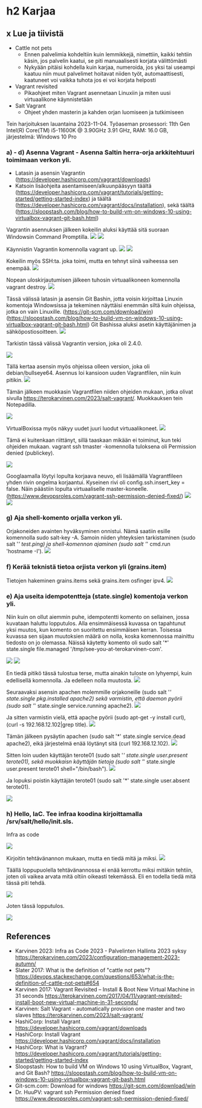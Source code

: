 # h2 Karjaa

## x Lue ja tiivistä
- Cattle not pets
  - Ennen palvelimia kohdeltiin kuin lemmikkejä, nimettiin, kaikki tehtiin käsin, jos palvelin kaatui, se piti manuaalisesti korjata välittömästi
  - Nykyään pitäisi kohdella kuin karjaa, numeroida, jos yksi tai useampi kaatuu niin muut palvelimet hoitavat niiden työt, automaattisesti, kaatuneet voi vaikka tuhota jos ei voi korjata helposti
- Vagrant revisited
  - Pikaohjeet miten Vagrant asennetaan Linuxiin ja miten uusi virtuaalikone käynnistetään
- Salt Vagrant
  - Ohjeet yhden masterin ja kahden orjan luomiseen ja tutkimiseen

Tein harjoituksen lauantaina 2023-11-04. Työaseman prosessori: 11th Gen Intel(R) Core(TM) i5-11600K @ 3.90GHz 3.91 GHz, RAM: 16.0 GB, järjestelmä: Windows 10 Pro

### a) - d) Asenna Vagrant - Asenna Saltin herra-orja arkkitehtuuri toimimaan verkon yli.
- Latasin ja asensin Vagrantin (https://developer.hashicorp.com/vagrant/downloads)
- Katsoin lisäohjeita asentamiseen/alkuunpääsyyn täältä (https://developer.hashicorp.com/vagrant/tutorials/getting-started/getting-started-index) ja täältä (https://developer.hashicorp.com/vagrant/docs/installation), sekä täältä (https://sloopstash.com/blog/how-to-build-vm-on-windows-10-using-virtualbox-vagrant-git-bash.html)

Vagrantin asennuksen jälkeen kokeilin aluksi käyttää sitä suoraan Windowsin Command Promptilla.
![](kuvat/h2-Karjaa/Capture1.PNG)
![](kuvat/h2-Karjaa/Capture2.PNG)

Käynnistin Vagrantin komennolla vagrant up.
![](kuvat/h2-Karjaa/Capture3.PNG)
![](kuvat/h2-Karjaa/Capture4.PNG)

Kokeilin myös SSH:ta. joka toimi, mutta en tehnyt siinä vaiheessa sen enempää.
![](kuvat/h2-Karjaa/Capture5.PNG)

Nopean uloskirjautumisen jälkeen tuhosin virtuaalikoneen komennolla vagrant destroy.
![](kuvat/h2-Karjaa/Capture7.PNG)

Tässä välissä latasin ja asensin Git Bashin, jotta voisin kirjoittaa Linuxin komentoja Windowsissa ja tekeminen näyttäisi enemmän siltä kuin ohjeissa, jotka on vain Linuxille. (https://git-scm.com/download/win)(https://sloopstash.com/blog/how-to-build-vm-on-windows-10-using-virtualbox-vagrant-git-bash.html)
Git Bashissa aluksi asetin käyttäjänimen ja sähköpostiosoitteen.
![](kuvat/h2-Karjaa/Capture10.PNG)

Tarkistin tässä välissä Vagrantin version, joka oli 2.4.0.

![](kuvat/h2-Karjaa/Capture14.PNG)

Tällä kertaa asensin myös ohjeissa olleen version, joka oli debian/bullseye64. Asennus loi kansioon uuden Vagrantfilen, niin kuin pitikin.
![](kuvat/h2-Karjaa/Capture12.PNG)

Tämän jälkeen muokkasin Vagrantfilen niiden ohjeiden mukaan, jotka olivat sivulla https://terokarvinen.com/2023/salt-vagrant/. Muokkauksen tein Notepadilla.

![](kuvat/h2-Karjaa/Capture13.PNG)

VirtualBoxissa myös näkyy uudet juuri luodut virtuaalikoneet.
![](kuvat/h2-Karjaa/Capture16.PNG)

Tämä ei kuitenkaan riittänyt, sillä taaskaan mikään ei toiminut, kun teki ohjeiden mukaan. vagrant ssh tmaster -komennolla tuloksena oli Permission denied (publickey).

![](kuvat/h2-Karjaa/Capture17.PNG)

Googlaamalla löytyi lopulta korjaava neuvo, eli lisäämällä Vagrantfileen yhden rivin ongelma korjaantui. Kyseinen rivi oli config.ssh.insert_key = false. Näin päästiin lopulta virtuaaliselle master-koneelle. (https://www.devopsroles.com/vagrant-ssh-permission-denied-fixed/)
![](kuvat/h2-Karjaa/Capture18.PNG)
![](kuvat/h2-Karjaa/Capture19.PNG)

### g) Aja shell-komento orjalla verkon yli.
Orjakoneiden avainten hyväksyminen onnistui. Nämä saatiin esille komennolla sudo salt-key -A. Samoin niiden yhteyksien tarkistaminen (sudo salt '*' test.ping) ja shell-komennon ajaminen (sudo salt '*' cmd.run 'hostname -I').
![](kuvat/h2-Karjaa/Capture21.PNG)

### f) Kerää teknistä tietoa orjista verkon yli (grains.item)
Tietojen hakeminen grains.items sekä grains.item osfinger ipv4.
![](kuvat/h2-Karjaa/Capture22.PNG)

### e) Aja useita idempotentteja (state.single) komentoja verkon yli.
Niin kuin on ollut aiemmin puhe, idempotentti komento on sellainen, jossa kuvataan haluttu lopputulos. Alla ensimmäisessä kuvassa on tapahtunut yksi muutos, kun komento on suoritettu ensimmäisen kerran. Toisessa kuvassa sen sijaan muutoksien määrä on nolla, koska komennossa mainittu tiedosto on jo olemassa. Näissä käytetty komento oli sudo salt '*' state.single file.managed '/tmp/see-you-at-terokarvinen-com'.

![](kuvat/h2-Karjaa/Capture23.PNG)
![](kuvat/h2-Karjaa/Capture24.PNG)

En tiedä pitikö tässä tulostua terse, mutta ainakin tuloste on lyhyempi, kuin edellisellä komennolla. Ja edelleen nolla muutosta.
![](kuvat/h2-Karjaa/Capture25.PNG)

Seuraavaksi asensin apachen molemmille orjakoneille (sudo salt '*' state.single pkg.installed apache2) sekä varmistin, että daemon pyörii (sudo salt '*' state.single service.running apache2).
![](kuvat/h2-Karjaa/Capture26.PNG)

Ja sitten varmistin vielä, että apache pyörii (sudo apt-get -y install curl), (curl -s 192.168.12.102|grep title).
![](kuvat/h2-Karjaa/Capture27.PNG)

Tämän jälkeen pysäytin apachen (sudo salt '*' state.single service.dead apache2), eikä järjestelmä enää löytänyt sitä (curl 192.168.12.102).
![](kuvat/h2-Karjaa/Capture28.PNG)

Sitten loin uuden käyttäjän terote01 (sudo salt '*' state.single user.present terote01), sekä muokkaisn käyttäjän tietoja (sudo salt '*' state.single user.present terote01 shell="/bin/bash").
![](kuvat/h2-Karjaa/Capture30.PNG)

Ja lopuksi poistin käyttäjän terote01 (sudo salt '*' state.single user.absent terote01).

![](kuvat/h2-Karjaa/Capture31.PNG)

### h) Hello, IaC. Tee infraa koodina kirjoittamalla /srv/salt/hello/init.sls.
Infra as code

![](kuvat/h2-Karjaa/Capture33.PNG)

Kirjoitin tehtävänannon mukaan, mutta en tiedä mitä ja miksi.
![](kuvat/h2-Karjaa/Capture32.PNG)

Täällä loppupuolella tehtävänannossa ei enää kerrottu miksi mitäkin tehtiin, joten oli vaikea arvata mitä oltiin oikeasti tekemässä. Eli en todella tiedä mitä tässä piti tehdä.

![](kuvat/h2-Karjaa/Capture34.PNG)

Joten tässä lopputulos.

![](kuvat/h2-Karjaa/Capture35.PNG)

## References
- Karvinen 2023: Infra as Code 2023 - Palvelinten Hallinta 2023 syksy https://terokarvinen.com/2023/configuration-management-2023-autumn/
- Slater 2017: What is the definition of "cattle not pets"? https://devops.stackexchange.com/questions/653/what-is-the-definition-of-cattle-not-pets#654
- Karvinen 2017: Vagrant Revisited – Install & Boot New Virtual Machine in 31 seconds https://terokarvinen.com/2017/04/11/vagrant-revisited-install-boot-new-virtual-machine-in-31-seconds/
- Karvinen: Salt Vagrant - automatically provision one master and two slaves https://terokarvinen.com/2023/salt-vagrant/
- HashiCorp: Install Vagrant https://developer.hashicorp.com/vagrant/downloads
- HashiCorp: Install Vagrant https://developer.hashicorp.com/vagrant/docs/installation
- HashiCorp: What is Vagrant? https://developer.hashicorp.com/vagrant/tutorials/getting-started/getting-started-index
- Sloopstash: How to build VM on Windows 10 using VirtualBox, Vagrant, and Git Bash? https://sloopstash.com/blog/how-to-build-vm-on-windows-10-using-virtualbox-vagrant-git-bash.html
- Git-scm.com: Download for windows https://git-scm.com/download/win
- Dr. HuuPV: vagrant ssh Permission denied fixed https://www.devopsroles.com/vagrant-ssh-permission-denied-fixed/
